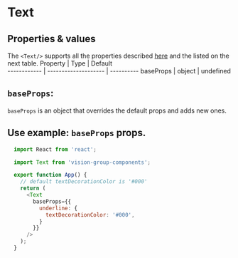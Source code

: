 # Text
## Properties & values
The `<Text/>` supports all the properties described [here](https://reactnative.dev/docs/textinput) and the listed on the next table.
Property     |      Type            | Default    
------------ | -------------------- | ----------
baseProps    | object               | undefined 

## `baseProps`:
`baseProps` is an object that overrides the default props and adds new ones.

## Use example: `baseProps` props.
```javascript
  import React from 'react';

  import Text from 'vision-group-components';

  export function App() {
    // default textDecorationColor is '#000'
    return (
      <Text
        baseProps={{
          underline: {
            textDecorationColor: '#000',
          }
        }}
      />
    );
  }
```